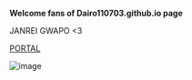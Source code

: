 **Welcome fans of Dairo110703.github.io page**

JANREI GWAPO <3

[PORTAL](https://jhsportal.adnu.edu.ph) 


![image](https://user-images.githubusercontent.com/118332088/202355834-5014b339-7ddb-41cb-92dc-2121966ffa48.png)

